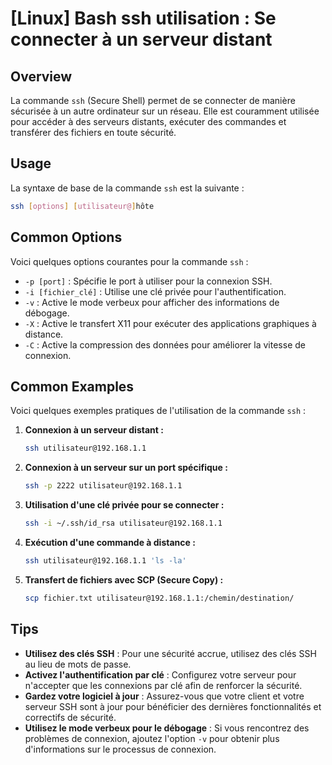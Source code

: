 # [Linux] Bash ssh utilisation : Se connecter à un serveur distant

## Overview
La commande `ssh` (Secure Shell) permet de se connecter de manière sécurisée à un autre ordinateur sur un réseau. Elle est couramment utilisée pour accéder à des serveurs distants, exécuter des commandes et transférer des fichiers en toute sécurité.

## Usage
La syntaxe de base de la commande `ssh` est la suivante :

```bash
ssh [options] [utilisateur@]hôte
```

## Common Options
Voici quelques options courantes pour la commande `ssh` :

- `-p [port]` : Spécifie le port à utiliser pour la connexion SSH.
- `-i [fichier_clé]` : Utilise une clé privée pour l'authentification.
- `-v` : Active le mode verbeux pour afficher des informations de débogage.
- `-X` : Active le transfert X11 pour exécuter des applications graphiques à distance.
- `-C` : Active la compression des données pour améliorer la vitesse de connexion.

## Common Examples
Voici quelques exemples pratiques de l'utilisation de la commande `ssh` :

1. **Connexion à un serveur distant :**
   ```bash
   ssh utilisateur@192.168.1.1
   ```

2. **Connexion à un serveur sur un port spécifique :**
   ```bash
   ssh -p 2222 utilisateur@192.168.1.1
   ```

3. **Utilisation d'une clé privée pour se connecter :**
   ```bash
   ssh -i ~/.ssh/id_rsa utilisateur@192.168.1.1
   ```

4. **Exécution d'une commande à distance :**
   ```bash
   ssh utilisateur@192.168.1.1 'ls -la'
   ```

5. **Transfert de fichiers avec SCP (Secure Copy) :**
   ```bash
   scp fichier.txt utilisateur@192.168.1.1:/chemin/destination/
   ```

## Tips
- **Utilisez des clés SSH** : Pour une sécurité accrue, utilisez des clés SSH au lieu de mots de passe.
- **Activez l'authentification par clé** : Configurez votre serveur pour n'accepter que les connexions par clé afin de renforcer la sécurité.
- **Gardez votre logiciel à jour** : Assurez-vous que votre client et votre serveur SSH sont à jour pour bénéficier des dernières fonctionnalités et correctifs de sécurité.
- **Utilisez le mode verbeux pour le débogage** : Si vous rencontrez des problèmes de connexion, ajoutez l'option `-v` pour obtenir plus d'informations sur le processus de connexion.